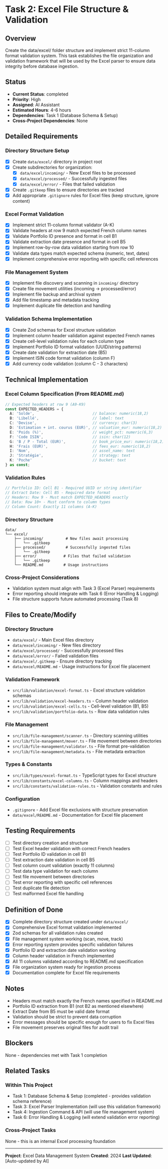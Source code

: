 # Task 2: Excel File Structure & Validation

## Overview
Create the data/excel/ folder structure and implement strict 11-column format validation system. This task establishes the file organization and validation framework that will be used by the Excel parser to ensure data integrity before database ingestion.

## Status
- **Current Status**: completed
- **Priority**: High
- **Assigned**: AI Assistant
- **Estimated Hours**: 4-6 hours
- **Dependencies**: Task 1 (Database Schema & Setup)
- **Cross-Project Dependencies**: None

## Detailed Requirements

### Directory Structure Setup
- [x] Create `data/excel/` directory in project root
- [x] Create subdirectories for organization:
  - [x] `data/excel/incoming/` - New Excel files to be processed
  - [x] `data/excel/processed/` - Successfully ingested files
  - [x] `data/excel/error/` - Files that failed validation
- [x] Create `.gitkeep` files to ensure directories are tracked
- [x] Add appropriate `.gitignore` rules for Excel files (keep structure, ignore content)

### Excel Format Validation
- [x] Implement strict 11-column format validator (A-K)
- [x] Validate headers at row 9 match expected French column names
- [x] Validate Portfolio ID presence and format in cell B1
- [x] Validate extraction date presence and format in cell B5
- [x] Implement row-by-row data validation starting from row 10
- [x] Validate data types match expected schema (numeric, text, dates)
- [x] Implement comprehensive error reporting with specific cell references

### File Management System
- [x] Implement file discovery and scanning in `incoming/` directory
- [x] Create file movement utilities (incoming → processed/error)
- [x] Implement file backup and archival system
- [x] Add file timestamp and metadata tracking
- [x] Implement duplicate file detection and handling

### Validation Schema Implementation
- [x] Create Zod schemas for Excel structure validation
- [x] Implement column header validation against expected French names
- [x] Create cell-level validation rules for each column type
- [x] Implement Portfolio ID format validation (UUID/string patterns)
- [x] Create date validation for extraction date (B5)
- [x] Implement ISIN code format validation (column F)
- [x] Add currency code validation (column C - 3 characters)

## Technical Implementation

### Excel Column Specification (From README.md)
```typescript
// Expected headers at row 9 (A9-K9)
const EXPECTED_HEADERS = {
  A: 'Solde',                          // balance: numeric(18,2)
  B: 'Libellé',                        // label: text
  C: 'Devise',                         // currency: char(3)
  D: 'Estimation + int. courus (EUR)', // valuation_eur: numeric(18,2)
  E: 'Poids (%)',                      // weight_pct: numeric(6,3)
  F: 'Code ISIN',                      // isin: char(12)
  G: 'B / P - Total (EUR)',            // book_price_eur: numeric(18,2)
  H: 'Frais (EUR)',                    // fees_eur: numeric(18,2)
  I: 'Nom',                            // asset_name: text
  J: 'Stratégie',                      // strategy: text
  K: 'Poche'                           // bucket: text
} as const;
```

### Validation Rules
```typescript
// Portfolio ID: Cell B1 - Required UUID or string identifier
// Extract Date: Cell B5 - Required date format
// Headers: Row 9 - Must match EXPECTED_HEADERS exactly
// Data: Row 10+ - Must conform to column types
// Column Count: Exactly 11 columns (A-K)
```

### Directory Structure
```
data/
└── excel/
    ├── incoming/          # New files await processing
    │   └── .gitkeep
    ├── processed/         # Successfully ingested files
    │   └── .gitkeep
    ├── error/            # Files that failed validation
    │   └── .gitkeep
    └── README.md         # Usage instructions
```

### Cross-Project Considerations
- Validation system must align with Task 3 (Excel Parser) requirements
- Error reporting should integrate with Task 6 (Error Handling & Logging)
- File structure supports future automated processing (Task 8)

## Files to Create/Modify

### Directory Structure
- `data/excel/` - Main Excel files directory
- `data/excel/incoming/` - New files directory
- `data/excel/processed/` - Successfully processed files
- `data/excel/error/` - Failed validation files
- `data/excel/.gitkeep` - Ensure directory tracking
- `data/excel/README.md` - Usage instructions for Excel file placement

### Validation Framework
- `src/lib/validation/excel-format.ts` - Excel structure validation schemas
- `src/lib/validation/excel-headers.ts` - Column header validation
- `src/lib/validation/excel-cells.ts` - Cell-level validation (B1, B5)
- `src/lib/validation/portfolio-data.ts` - Row data validation rules

### File Management
- `src/lib/file-management/scanner.ts` - Directory scanning utilities
- `src/lib/file-management/mover.ts` - File movement between directories
- `src/lib/file-management/validator.ts` - File format pre-validation
- `src/lib/file-management/metadata.ts` - File metadata extraction

### Types & Constants
- `src/lib/types/excel-format.ts` - TypeScript types for Excel structure
- `src/lib/constants/excel-columns.ts` - Column mappings and headers
- `src/lib/constants/validation-rules.ts` - Validation constants and rules

### Configuration
- `.gitignore` - Add Excel file exclusions with structure preservation
- `data/excel/README.md` - Documentation for Excel file placement

## Testing Requirements
- [ ] Test directory creation and structure
- [ ] Test Excel header validation with correct French headers
- [ ] Test Portfolio ID validation in cell B1
- [ ] Test extraction date validation in cell B5
- [ ] Test column count validation (exactly 11 columns)
- [ ] Test data type validation for each column
- [ ] Test file movement between directories
- [ ] Test error reporting with specific cell references
- [ ] Test duplicate file detection
- [ ] Test malformed Excel file handling

## Definition of Done
- [x] Complete directory structure created under `data/excel/`
- [x] Comprehensive Excel format validation implemented
- [x] Zod schemas for all validation rules created
- [x] File management system working (scan, move, track)
- [x] Error reporting system provides specific validation failures
- [x] Portfolio ID and extraction date validation working
- [x] Column header validation in French implemented
- [x] All 11 columns validated according to README.md specification
- [x] File organization system ready for ingestion process
- [x] Documentation complete for Excel file requirements

## Notes
- Headers must match exactly the French names specified in README.md
- Portfolio ID extraction from B1 (not B2 as mentioned elsewhere)
- Extract Date from B5 must be valid date format
- Validation should be strict to prevent data corruption
- Error messages should be specific enough for users to fix Excel files
- File movement preserves original files for audit trail

## Blockers
None - dependencies met with Task 1 completion

## Related Tasks
### Within This Project
- Task 1: Database Schema & Setup (completed - provides validation schema reference)
- Task 3: Excel Parser Implementation (will use this validation framework)
- Task 4: Ingestion Command & API (will use file management system)
- Task 6: Error Handling & Logging (will extend validation error reporting)

### Cross-Project Tasks
None - this is an internal Excel processing foundation

---
**Project**: Excel Data Management System
**Created**: 2024
**Last Updated**: [Auto-updated by AI] 